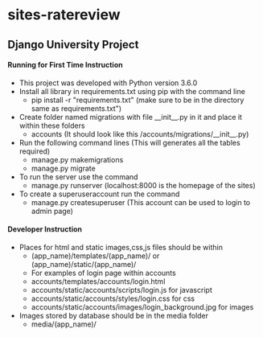 # sites-ratereview
## Django University Project
#### Running for First Time Instruction

- This project was developed with Python version 3.6.0
- Install all library in requirements.txt using pip with the command line
  - pip install -r "requirements.txt" (make sure to be in the directory same as requirements.txt")
- Create folder named migrations with file \_\_init\_\_.py in it and place it within these folders
  - accounts (It should look like this /accounts/migrations/\_\_init\_\_.py)
- Run the following command lines (This will generates all the tables required)
  - manage.py makemigrations
  - manage.py migrate
- To run the server use the command
  - manage.py runserver (localhost:8000 is the homepage of the sites)
- To create a superuseraccount run the command
  - manage.py createsuperuser (This account can be used to login to admin page)


#### Developer Instruction

- Places for html and static images,css,js files should be within
  - (app_name)/templates/(app_name)/ or (app_name)/static/(app_name)/
  - For examples of login page within accounts
  - accounts/templates/accounts/login.html
  - accounts/static/accounts/scripts/login.js for javascript
  - accounts/static/accounts/styles/login.css for css
  - accounts/static/accounts/images/login_background.jpg for images
- Images stored by database should be in the media folder
  - media/(app_name)/
